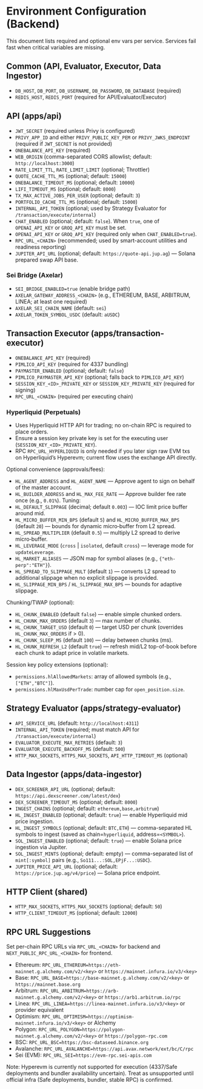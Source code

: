 # Environment Configuration (Backend)

This document lists required and optional env vars per service. Services fail fast when critical variables are missing.

## Common (API, Evaluator, Executor, Data Ingestor)
- `DB_HOST`, `DB_PORT`, `DB_USERNAME`, `DB_PASSWORD`, `DB_DATABASE` (required)
- `REDIS_HOST`, `REDIS_PORT` (required for API/Evaluator/Executor)

## API (apps/api)
- `JWT_SECRET` (required unless Privy is configured)
- `PRIVY_APP_ID` and either `PRIVY_PUBLIC_KEY_PEM` or `PRIVY_JWKS_ENDPOINT` (required if `JWT_SECRET` is not provided)
- `ONEBALANCE_API_KEY` (required)
- `WEB_ORIGIN` (comma-separated CORS allowlist; default: `http://localhost:3000`)
- `RATE_LIMIT_TTL`, `RATE_LIMIT_LIMIT` (optional; Throttler)
- `QUOTE_CACHE_TTL_MS` (optional; default: `15000`)
- `ONEBALANCE_TIMEOUT_MS` (optional; default: `10000`)
- `LIFI_TIMEOUT_MS` (optional; default: `8000`)
- `TX_MAX_ACTIVE_JOBS_PER_USER` (optional; default: `3`)
- `PORTFOLIO_CACHE_TTL_MS` (optional; default: `15000`)
- `INTERNAL_API_TOKEN` (optional; used by Strategy Evaluator for `/transaction/execute/internal`)
- `CHAT_ENABLED` (optional; default: `false`). When `true`, one of `OPENAI_API_KEY` or `GROQ_API_KEY` must be set.
- `OPENAI_API_KEY` or `GROQ_API_KEY` (required only when `CHAT_ENABLED=true`).
- `RPC_URL_<CHAIN>` (recommended; used by smart-account utilities and readiness reporting)
 - `JUPITER_API_URL` (optional; default: `https://quote-api.jup.ag`) — Solana prepared swap API base.

### Sei Bridge (Axelar)
- `SEI_BRIDGE_ENABLED=true` (enable bridge path)
- `AXELAR_GATEWAY_ADDRESS_<CHAIN>` (e.g., ETHEREUM, BASE, ARBITRUM, LINEA; at least one required)
- `AXELAR_SEI_CHAIN_NAME` (default: `sei`)
- `AXELAR_TOKEN_SYMBOL_USDC` (default: `aUSDC`)

## Transaction Executor (apps/transaction-executor)
- `ONEBALANCE_API_KEY` (required)
- `PIMLICO_API_KEY` (required for 4337 bundling)
- `PAYMASTER_ENABLED` (optional; default: `false`)
- `PIMLICO_PAYMASTER_API_KEY` (optional; falls back to `PIMLICO_API_KEY`)
- `SESSION_KEY_<ID>_PRIVATE_KEY` or `SESSION_KEY_PRIVATE_KEY` (required for signing)
- `RPC_URL_<CHAIN>` (required per executing chain)

### Hyperliquid (Perpetuals)
- Uses Hyperliquid HTTP API for trading; no on-chain RPC is required to place orders.
- Ensure a session key private key is set for the executing user (`SESSION_KEY_<ID>_PRIVATE_KEY`).
- RPC `RPC_URL_HYPERLIQUID` is only needed if you later sign raw EVM txs on Hyperliquid’s Hyperevm; current flow uses the exchange API directly.

Optional convenience (approvals/fees):
- `HL_AGENT_ADDRESS` and `HL_AGENT_NAME` — Approve agent to sign on behalf of the master account.
- `HL_BUILDER_ADDRESS` and `HL_MAX_FEE_RATE` — Approve builder fee rate once (e.g., `0.01%`).
Tuning:
- `HL_DEFAULT_SLIPPAGE` (decimal; default `0.003`) — IOC limit price buffer around mid.
- `HL_MICRO_BUFFER_MIN_BPS` (default `5`) and `HL_MICRO_BUFFER_MAX_BPS` (default `20`) — bounds for dynamic micro‑buffer from L2 spread.
- `HL_SPREAD_MULTIPLIER` (default `0.5`) — multiply L2 spread to derive micro‑buffer.
- `HL_LEVERAGE_MODE` (`cross` | `isolated`, default `cross`) — leverage mode for `updateLeverage`.
- `HL_MARKET_ALIASES` — JSON map for symbol aliases (e.g., `{"eth-perp":"ETH"}`).
- `HL_SPREAD_TO_SLIPPAGE_MULT` (default `1`) — converts L2 spread to additional slippage when no explicit slippage is provided.
- `HL_SLIPPAGE_MIN_BPS` / `HL_SLIPPAGE_MAX_BPS` — bounds for adaptive slippage.

Chunking/TWAP (optional):
- `HL_CHUNK_ENABLED` (default `false`) — enable simple chunked orders.
- `HL_CHUNK_MAX_ORDERS` (default `3`) — max number of chunks.
- `HL_CHUNK_TARGET_USD` (default `0`) — target USD per chunk (overrides `HL_CHUNK_MAX_ORDERS` if > 0).
- `HL_CHUNK_SLEEP_MS` (default `100`) — delay between chunks (ms).
- `HL_CHUNK_REFRESH_L2` (default `true`) — refresh mid/L2 top-of-book before each chunk to adapt price in volatile markets.

Session key policy extensions (optional):
- `permissions.hlAllowedMarkets`: array of allowed symbols (e.g., `["ETH","BTC"]`).
- `permissions.hlMaxUsdPerTrade`: number cap for `open_position.size`.

## Strategy Evaluator (apps/strategy-evaluator)
- `API_SERVICE_URL` (default: `http://localhost:4311`)
- `INTERNAL_API_TOKEN` (required; must match API for `/transaction/execute/internal`)
- `EVALUATOR_EXECUTE_MAX_RETRIES` (default: `3`)
- `EVALUATOR_EXECUTE_BACKOFF_MS` (default: `500`)
- `HTTP_MAX_SOCKETS`, `HTTPS_MAX_SOCKETS`, `API_HTTP_TIMEOUT_MS` (optional)

## Data Ingestor (apps/data-ingestor)
- `DEX_SCREENER_API_URL` (optional; default: `https://api.dexscreener.com/latest/dex`)
- `DEX_SCREENER_TIMEOUT_MS` (optional; default: `8000`)
- `INGEST_CHAINS` (optional; default: `ethereum,base,arbitrum`)
- `HL_INGEST_ENABLED` (optional; default: `true`) — enable Hyperliquid mid price ingestion.
- `HL_INGEST_SYMBOLS` (optional; default: `BTC,ETH`) — comma-separated HL symbols to ingest (saved as chain=`hyperliquid`, address=`<SYMBOL>`).
- `SOL_INGEST_ENABLED` (optional; default: `true`) — enable Solana price ingestion via Jupiter.
- `SOL_INGEST_MINTS` (optional; default: empty) — comma-separated list of `mint[:symbol]` pairs (e.g., `So111...:SOL,EPjF...:USDC`).
- `JUPITER_PRICE_API_URL` (optional; default: `https://price.jup.ag/v4/price`) — Solana price endpoint.

## HTTP Client (shared)
- `HTTP_MAX_SOCKETS`, `HTTPS_MAX_SOCKETS` (optional; default: `50`)
- `HTTP_CLIENT_TIMEOUT_MS` (optional; default: `12000`)

## RPC URL Suggestions
Set per-chain RPC URLs via `RPC_URL_<CHAIN>` for backend and `NEXT_PUBLIC_RPC_URL_<CHAIN>` for frontend.

- Ethereum: `RPC_URL_ETHEREUM=https://eth-mainnet.g.alchemy.com/v2/<key>` or `https://mainnet.infura.io/v3/<key>`
- Base: `RPC_URL_BASE=https://base-mainnet.g.alchemy.com/v2/<key>` or `https://mainnet.base.org`
- Arbitrum: `RPC_URL_ARBITRUM=https://arb-mainnet.g.alchemy.com/v2/<key>` or `https://arb1.arbitrum.io/rpc`
- Linea: `RPC_URL_LINEA=https://linea-mainnet.infura.io/v3/<key>` or provider equivalent
- Optimism: `RPC_URL_OPTIMISM=https://optimism-mainnet.infura.io/v3/<key>` or Alchemy
- Polygon: `RPC_URL_POLYGON=https://polygon-mainnet.g.alchemy.com/v2/<key>` or `https://polygon-rpc.com`
- BSC: `RPC_URL_BSC=https://bsc-dataseed.binance.org`
- Avalanche: `RPC_URL_AVALANCHE=https://api.avax.network/ext/bc/C/rpc`
- Sei (EVM): `RPC_URL_SEI=https://evm-rpc.sei-apis.com`

Note: Hyperevm is currently not supported for execution (4337/Safe deployments and bundler availability uncertain). Treat as unsupported until official infra (Safe deployments, bundler, stable RPC) is confirmed.
